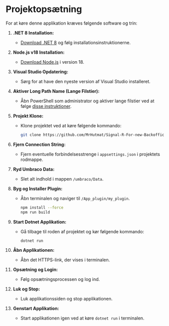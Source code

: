 # Projektopsætning

For at køre denne applikation kræves følgende software og trin:

1. **.NET 8 Installation:**

   - [Download .NET 8](https://dotnet.microsoft.com/download/dotnet/8.0) og følg installationsinstruktionerne.

2. **Node.js v18 Installation:**

   - [Download Node.js](https://nodejs.org/) i version 18.

3. **Visual Studio Opdatering:**

   - Sørg for at have den nyeste version af Visual Studio installeret.

4. **Aktiver Long Path Name (Lange Filstier):**

   - Åbn PowerShell som administrator og aktiver lange filstier ved at følge [disse instruktioner](https://docs.microsoft.com/en-us/dotnet/api/system.io.path?view=net-8.0#longpath).

5. **Projekt Klone:**

   - Klone projektet ved at køre følgende kommando:
     ```bash
     git clone https://github.com/MrHutmat/Signal-R-For-new-Backoffice.git
     ```

6. **Fjern Connection String:**

   - Fjern eventuelle forbindelsesstrenge i `appsettings.json` i projektets rodmappe.

7. **Ryd Umbraco Data:**

   - Slet alt indhold i mappen `/umbraco/Data`.

8. **Byg og Installer Plugin:**

   - Åbn terminalen og naviger til `/App_plugin/my_plugin`.
     ```bash
     npm install --force
     npm run build
     ```

9. **Start Dotnet Applikation:**

   - Gå tilbage til roden af projektet og kør følgende kommando:
     ```bash
     dotnet run
     ```

10. **Åbn Applikationen:**

    - Åbn det HTTPS-link, der vises i terminalen.

11. **Opsætning og Login:**

    - Følg opsætningsprocessen og log ind.

12. **Luk og Stop:**

    - Luk applikationssiden og stop applikationen.

13. **Genstart Applikation:**
    - Start applikationen igen ved at køre `dotnet run` i terminalen.

